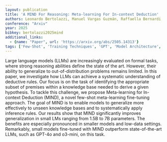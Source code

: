```yaml
---
layout: publication
title: 'A MIND For Reasoning: Meta-learning For In-context Deduction'
authors: Leonardo Bertolazzi, Manuel Vargas Guzmán, Raffaella Bernardi, Maciej Malicki, Jakub Szymanik
conference: "Arxiv"
year: 2025
bibkey: bertolazzi2025mind
additional_links:
  - {name: "Paper", url: 'https://arxiv.org/abs/2505.14313'}
tags: ['Few-Shot', 'Training Techniques', 'GPT', 'Model Architecture', 'Fine-Tuning', 'Pretraining Methods']
---
```

Large language models (LLMs) are increasingly evaluated on formal tasks, where strong reasoning abilities define the state of the art. However, their ability to generalize to out-of-distribution problems remains limited. In this paper, we investigate how LLMs can achieve a systematic understanding of deductive rules. Our focus is on the task of identifying the appropriate subset of premises within a knowledge base needed to derive a given hypothesis. To tackle this challenge, we propose Meta-learning for In-context Deduction (MIND), a novel few-shot meta-learning fine-tuning approach. The goal of MIND is to enable models to generalize more effectively to unseen knowledge bases and to systematically apply inference rules. Our results show that MIND significantly improves generalization in small LMs ranging from 1.5B to 7B parameters. The benefits are especially pronounced in smaller models and low-data settings. Remarkably, small models fine-tuned with MIND outperform state-of-the-art LLMs, such as GPT-4o and o3-mini, on this task.
